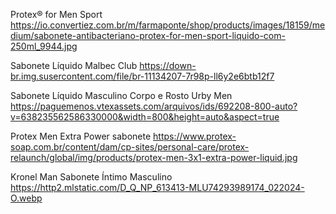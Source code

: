  Protex® for Men Sport
https://io.convertiez.com.br/m/farmaponte/shop/products/images/18159/medium/sabonete-antibacteriano-protex-for-men-sport-liquido-com-250ml_9944.jpg


 Sabonete Líquido Malbec Club
 https://down-br.img.susercontent.com/file/br-11134207-7r98p-ll6y2e6btb12f7

 
Sabonete Líquido Masculino Corpo e Rosto Urby Men
https://paguemenos.vtexassets.com/arquivos/ids/692208-800-auto?v=638235562586330000&width=800&height=auto&aspect=true


Protex Men Extra Power sabonete
 https://www.protex-soap.com.br/content/dam/cp-sites/personal-care/protex-relaunch/global/img/products/protex-men-3x1-extra-power-liquid.jpg

 
 Kronel Man Sabonete Íntimo Masculino
 https://http2.mlstatic.com/D_Q_NP_613413-MLU74293989174_022024-O.webp
